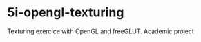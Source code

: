 5i-opengl-texturing
===================

Texturing exercice with OpenGL and freeGLUT. Academic project
